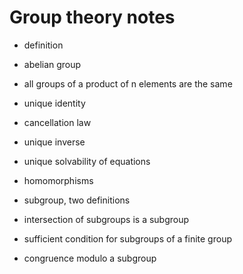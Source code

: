 # Group theory notes

- definition

- abelian group

- all groups of a product of n elements are the same

- unique identity

- cancellation law

- unique inverse

- unique solvability of equations

- homomorphisms

- subgroup, two definitions

- intersection of subgroups is a subgroup

- sufficient condition for subgroups of a finite group

- congruence modulo a subgroup
